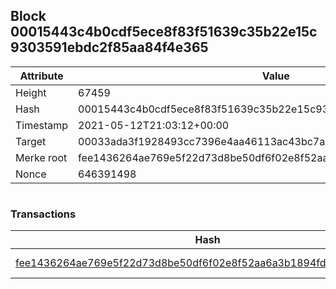 ## Block 00015443c4b0cdf5ece8f83f51639c35b22e15c9303591ebdc2f85aa84f4e365

Attribute | Value
--- | ---
Height | 67459
Hash | 00015443c4b0cdf5ece8f83f51639c35b22e15c9303591ebdc2f85aa84f4e365
Timestamp | 2021-05-12T21:03:12+00:00
Target | 00033ada3f1928493cc7396e4aa46113ac43bc7ac52aab5d08e3934913716f64
Merke root | fee1436264ae769e5f22d73d8be50df6f02e8f52aa6a3b1894fd61960f54407c
Nonce | 646391498

```

```

### Transactions

Hash | Amount
--- | ---
[fee1436264ae769e5f22d73d8be50df6f02e8f52aa6a3b1894fd61960f54407c](fee1436264ae769e5f22d73d8be50df6f02e8f52aa6a3b1894fd61960f54407c.md) | 10.00000000 SKEPTI 
